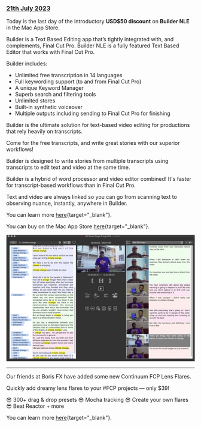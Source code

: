 ### [21th July 2023](/news/20230721)

Today is the last day of the introductory **USD$50 discount** on **Builder NLE** in the Mac App Store.

Builder is a Text Based Editing app that’s tightly integrated with, and complements, Final Cut Pro. Builder NLE is a fully featured Text Based Editor that works with Final Cut Pro.

Builder includes:

- Unlimited free transcription in 14 languages
- Full keywording support (to and from Final Cut Pro)
- A unique Keyword Manager
- Superb search and filtering tools
- Unlimited stores
- Built-in synthetic voiceover
- Multiple outputs including sending to Final Cut Pro for finishing

Builder is the ultimate solution for text-based video editing for productions that rely heavily on transcripts.

Come for the free transcripts, and write great stories with our superior workflows!

Builder is designed to write stories from multiple transcripts using transcripts to edit text and video at the same time.

Builder is a hybrid of word processor and video editor combined! It's faster for transcript-based workflows than in Final Cut Pro.

Text and video are always linked so you can go from scanning text to observing nuance, instantly, anywhere in Builder.

You can learn more [here](https://www.lumberjacksystem.com/builder-nle-2/){target="_blank"}.

You can buy on the Mac App Store [here](https://apps.apple.com/us/app/builder-nle/id6450122801?mt=12){target="_blank"}.

![](/static/builder-story-building.jpeg)

---

Our friends at Boris FX have added some new Continuum FCP Lens Flares.

Quickly add dreamy lens flares to your #FCP projects — only $39!

😎 300+ drag & drop presets
😎 Mocha tracking
😎 Create your own flares
😎 Beat Reactor + more

You can learn more [here](https://fcp.borisfx.com/lens-flares){target="_blank"}.